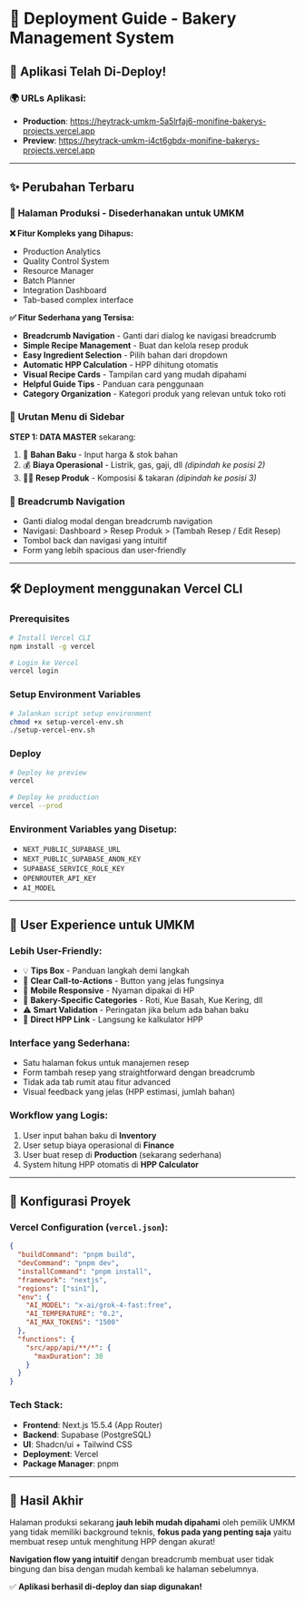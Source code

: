 # 🚀 Deployment Guide - Bakery Management System

## 📱 Aplikasi Telah Di-Deploy!

### 🌍 URLs Aplikasi:
- **Production**: https://heytrack-umkm-5a5lrfaj6-monifine-bakerys-projects.vercel.app
- **Preview**: https://heytrack-umkm-i4ct6gbdx-monifine-bakerys-projects.vercel.app

---

## ✨ Perubahan Terbaru

### 🍞 **Halaman Produksi - Disederhanakan untuk UMKM**

**❌ Fitur Kompleks yang Dihapus:**
- Production Analytics
- Quality Control System
- Resource Manager
- Batch Planner
- Integration Dashboard
- Tab-based complex interface

**✅ Fitur Sederhana yang Tersisa:**
- **Breadcrumb Navigation** - Ganti dari dialog ke navigasi breadcrumb
- **Simple Recipe Management** - Buat dan kelola resep produk
- **Easy Ingredient Selection** - Pilih bahan dari dropdown
- **Automatic HPP Calculation** - HPP dihitung otomatis
- **Visual Recipe Cards** - Tampilan card yang mudah dipahami
- **Helpful Guide Tips** - Panduan cara penggunaan
- **Category Organization** - Kategori produk yang relevan untuk toko roti

### 🔄 **Urutan Menu di Sidebar**
**STEP 1: DATA MASTER** sekarang:
1. 🏪 **Bahan Baku** - Input harga & stok bahan
2. 💰 **Biaya Operasional** - Listrik, gas, gaji, dll *(dipindah ke posisi 2)*
3. 👨‍🍳 **Resep Produk** - Komposisi & takaran *(dipindah ke posisi 3)*

### 🎯 **Breadcrumb Navigation**
- Ganti dialog modal dengan breadcrumb navigation
- Navigasi: Dashboard > Resep Produk > (Tambah Resep / Edit Resep)
- Tombol back dan navigasi yang intuitif
- Form yang lebih spacious dan user-friendly

---

## 🛠️ Deployment menggunakan Vercel CLI

### Prerequisites
```bash
# Install Vercel CLI
npm install -g vercel

# Login ke Vercel
vercel login
```

### Setup Environment Variables
```bash
# Jalankan script setup environment
chmod +x setup-vercel-env.sh
./setup-vercel-env.sh
```

### Deploy
```bash
# Deploy ke preview
vercel

# Deploy ke production
vercel --prod
```

### Environment Variables yang Disetup:
- `NEXT_PUBLIC_SUPABASE_URL`
- `NEXT_PUBLIC_SUPABASE_ANON_KEY`
- `SUPABASE_SERVICE_ROLE_KEY`
- `OPENROUTER_API_KEY`
- `AI_MODEL`

---

## 📱 User Experience untuk UMKM

### **Lebih User-Friendly:**
- 💡 **Tips Box** - Panduan langkah demi langkah
- 🎯 **Clear Call-to-Actions** - Button yang jelas fungsinya
- 📱 **Mobile Responsive** - Nyaman dipakai di HP
- 🏪 **Bakery-Specific Categories** - Roti, Kue Basah, Kue Kering, dll
- ⚠️ **Smart Validation** - Peringatan jika belum ada bahan baku
- 🧮 **Direct HPP Link** - Langsung ke kalkulator HPP

### **Interface yang Sederhana:**
- Satu halaman fokus untuk manajemen resep
- Form tambah resep yang straightforward dengan breadcrumb
- Tidak ada tab rumit atau fitur advanced
- Visual feedback yang jelas (HPP estimasi, jumlah bahan)

### **Workflow yang Logis:**
1. User input bahan baku di **Inventory** 
2. User setup biaya operasional di **Finance**
3. User buat resep di **Production** (sekarang sederhana)
4. System hitung HPP otomatis di **HPP Calculator**

---

## 🔧 Konfigurasi Proyek

### **Vercel Configuration (`vercel.json`):**
```json
{
  "buildCommand": "pnpm build",
  "devCommand": "pnpm dev", 
  "installCommand": "pnpm install",
  "framework": "nextjs",
  "regions": ["sin1"],
  "env": {
    "AI_MODEL": "x-ai/grok-4-fast:free",
    "AI_TEMPERATURE": "0.2",
    "AI_MAX_TOKENS": "1500"
  },
  "functions": {
    "src/app/api/**/*": {
      "maxDuration": 30
    }
  }
}
```

### **Tech Stack:**
- **Frontend**: Next.js 15.5.4 (App Router)
- **Backend**: Supabase (PostgreSQL)
- **UI**: Shadcn/ui + Tailwind CSS
- **Deployment**: Vercel
- **Package Manager**: pnpm

---

## 🎯 Hasil Akhir

Halaman produksi sekarang **jauh lebih mudah dipahami** oleh pemilik UMKM yang tidak memiliki background teknis, **fokus pada yang penting saja** yaitu membuat resep untuk menghitung HPP dengan akurat!

**Navigation flow yang intuitif** dengan breadcrumb membuat user tidak bingung dan bisa dengan mudah kembali ke halaman sebelumnya.

✅ **Aplikasi berhasil di-deploy dan siap digunakan!**
